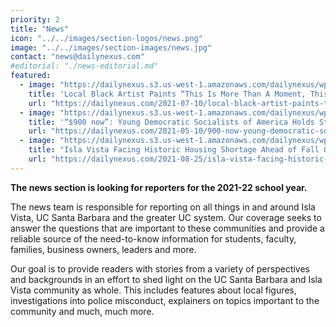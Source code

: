 ```yaml
---
priority: 2
title: "News"
icon: "../../images/section-logos/news.png"
image: "../../images/section-images/news.jpg"
contact: "news@dailynexus.com"
#editorial: "./news-editorial.md"
featured:
  - image: "https://dailynexus.s3.us-west-1.amazonaws.com/dailynexus/wp-content/uploads/2021/07/10172214/IMG_9681.jpg"
    title: 'Local Black Artist Paints “This Is More Than A Moment, This Is A Movement” at Little Acorn Park'
    url: "https://dailynexus.com/2021-07-10/local-black-artist-paints-this-is-more-than-a-moment-this-is-a-movement-at-little-acorn-park/"
  - image: "https://dailynexus.s3.us-west-1.amazonaws.com/dailynexus/wp-content/uploads/2021/05/10225049/20210508-MarchForCheck-SichengWang-11.jpg"
    title: '“$900 now”: Young Democratic Socialists of America Holds Student March To Demand COVID-19 Relief Checks'
    url: "https://dailynexus.com/2021-05-10/900-now-young-democratic-socialists-of-america-holds-student-march-to-demand-covid-19-relief-checks/"
  - image: "https://dailynexus.s3.us-west-1.amazonaws.com/dailynexus/wp-content/uploads/2021/08/25195813/Housing-by_-Luca-Disbrow.png"
    title: "Isla Vista Facing Historic Housing Shortage Ahead of Fall Quarter 2021"
    url: "https://dailynexus.com/2021-08-25/isla-vista-facing-historic-housing-shortage-ahead-of-fall-quarter-2021/"
---
```

**The news section is looking for reporters for the 2021-22 school year.**

The news team is responsible for reporting on all things in and around Isla Vista, UC Santa Barbara and the greater UC system. Our coverage seeks to answer the questions that are important to these communities and provide a reliable source of the need-to-know information for students, faculty, families, business owners, leaders and more.

Our goal is to provide readers with stories from a variety of perspectives and backgrounds in an effort to shed light on the UC Santa Barbara and Isla Vista community as whole. This includes features about local figures, investigations into police misconduct, explainers on topics important to the community and much, much more.
